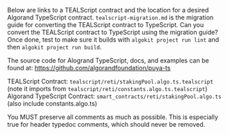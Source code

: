 Below are links to a TEALScript contract and the location for a desired Algorand TypeScript contract. `tealscript-migration.md` is the migration guide for converting the TEALScript contract to TypeScript. Can you convert the TEALScript contract to TypeScript using the migration guide? Once done, test to make sure it builds with `algokit project run lint` and then `algokit project run build`.

The source code for Alogrand TypeScript, docs, and examples can be found at: <https://github.com/algorandfoundation/puya-ts>

TEALScript Contract: `tealscript/reti/stakingPool.algo.ts.tealscript` (note it imports from `tealscript/reti/constants.algo.ts.tealscript`)
Algorand TypeScript Contract: `smart_contracts/reti/stakingPool.algo.ts` (also include constants.algo.ts)

You MUST preserve all comments as much as possible. This is especially true for header typedoc comments, which should never be removed.
